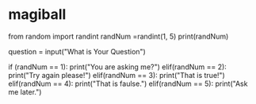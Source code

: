 # magiball

from random import randint
randNum =randint(1, 5)
print(randNum)

question = input("What is Your Question")

if (randNum == 1):
    print("You are asking me?")
elif(randNum == 2):
    print("Try again please!")
elif(randNum == 3):
    print("That is true!")
elif(randNum == 4):
    print("That is faulse.")
elif(randNum == 5):
    print("Ask me later.")
